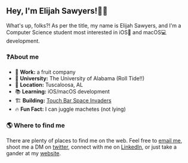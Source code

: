 ## Hey, I'm Elijah Sawyers!🤙🏼

What's up, folks?! As per the title, my name is Elijah Sawyers, and I'm a Computer Science student most interested in iOS📱 and macOS💻 development.

### ❓About me

- 🍎 **Work:** a fruit company
- 🐘 **University:** The University of Alabama (Roll Tide!!)
- 📍 **Location:** Tuscaloosa, AL
- 📚 **Learning:** iOS/macOS development
- 🏗 **Building:** [Touch Bar Space Invaders](https://github.com/elijahsawyers/TouchBarSpaceInvaders)
- 🔥 **Fun Fact:** I can juggle machetes (not lying)

### 🌎 Where to find me

There are plenty of places to find me on the web. Feel free to [email me](mailto:elijahsawyers@gmail.com), shoot me a DM on [twitter](https://twitter.com/elijah_sawyers), connect with me on [LinkedIn](https://linkedin.com/in/elijah-sawyers), or just take a gander at my [website](https://elijahsawyers.me).
